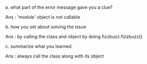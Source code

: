 a. what part of the error message gave you a clue?

Ans : 'module' object is not callable

b. how you set about solving the issue

Ans : by calling the class and object by doing fizzbuzz.fizzbuzz()

c. summarize what you learned.

Ans : always call the class along with its object